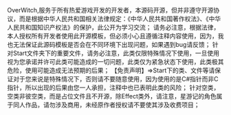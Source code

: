 OverWitch,服务于所有热爱游戏开发的开发者，本源码开源，但并非遵守开源协议，而是根据中华人民共和国相关法律规定：《中华人民共和国著作权法》、《中华人民共和国知识产权法》的保护，此公开为学习交流；
请务必注意，根据法律，本人授权所有开发者使用此开源模板，但必须小心且遵循注释内容使用，因为，我也无法保证此源码模板是否会在不同环境下出现问题，如果遇到bug请反馈；
针对Start文件夹下的重要文件，请务必注意，此类仅限特殊情况下使用，一旦使用视为您承诺并许可此类可能造成的一切问题，此类仅为紧急状态下使用，此类极其危险，使用可能造成无法预期的后果；
【免责声明】=>Start下的类、文件等请保证对于您来说是特殊情况下，否则请不要随意使用，因为使用的是C#指针而非C指针，所以出现的后果由您一人承担，注释中也已表明此类的风险；
针对空类，空类非彼空类，而是占位文件且不开源，除Effect类外，请注意，星游记的角色属于同人作品，请勿涉及商用，未经原作者授权请不要使其涉及收费项目；

